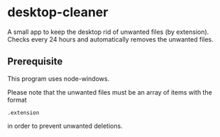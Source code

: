 desktop-cleaner
===============

A small app to keep the desktop rid of unwanted files (by extension).  Checks every 24 hours
and automatically removes the unwanted files.

## Prerequisite
  This program uses node-windows.


Please note that the unwanted files must be an array of items with the format

```
.extension
```

in order to prevent unwanted deletions.